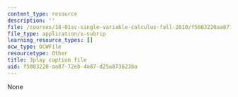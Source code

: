 ```yaml
---
content_type: resource
description: ''
file: /courses/18-01sc-single-variable-calculus-fall-2010/f5083220aa8772eb4a87d25a873623ba_kCPVBl953eY.srt
file_type: application/x-subrip
learning_resource_types: []
ocw_type: OCWFile
resourcetype: Other
title: 3play caption file
uid: f5083220-aa87-72eb-4a87-d25a873623ba
---
```

None

